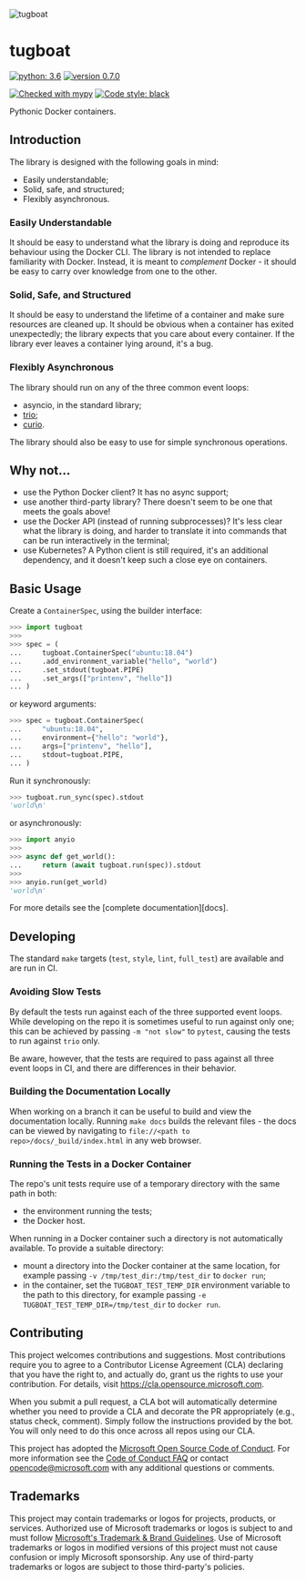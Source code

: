 ![tugboat](docs/_static/tugboat.png)

# tugboat

[![python: 3.6](https://img.shields.io/badge/python-3.6-blue)](https://www.python.org/)
[![version 0.7.0](https://img.shields.io/badge/version-0.7.0-success)](https://artifactory.metaswitch.com/ui/packages/pypi:%2F%2Ftugboat-docker)

[![Checked with mypy](https://img.shields.io/badge/mypy-checked-blue)](http://mypy-lang.org/)
[![Code style: black](https://img.shields.io/badge/code%20style-black-000000.svg)](https://github.com/psf/black)

Pythonic Docker containers.

## Introduction

The library is designed with the following goals in mind:

- Easily understandable;
- Solid, safe, and structured;
- Flexibly asynchronous.

### Easily Understandable

It should be easy to understand what the library is doing and reproduce its behaviour using the Docker CLI.
The library is not intended to replace familiarity with Docker.
Instead, it is meant to _complement_ Docker - it should be easy to carry over knowledge from one to the other.

### Solid, Safe, and Structured

It should be easy to understand the lifetime of a container and make sure resources are cleaned up.
It should be obvious when a container has exited unexpectedly; the library expects that you care about every container.
If the library ever leaves a container lying around, it's a bug.

### Flexibly Asynchronous

The library should run on any of the three common event loops:

- asyncio, in the standard library;
- [trio](https://trio.readthedocs.io/en/stable/);
- [curio](https://curio.readthedocs.io/en/latest/).

The library should also be easy to use for simple synchronous operations.

## Why not...

- use the Python Docker client? It has no async support;
- use another third-party library? There doesn't seem to be one that meets the goals above!
- use the Docker API (instead of running subprocesses)? It's less clear what the library is doing, and harder to translate it into commands that can be run interactively in the terminal;
- use Kubernetes? A Python client is still required, it's an additional dependency, and it doesn't keep such a close eye on containers.

## Basic Usage

Create a `ContainerSpec`, using the builder interface:

```python
>>> import tugboat
>>>
>>> spec = (
...     tugboat.ContainerSpec("ubuntu:18.04")
...     .add_environment_variable("hello", "world")
...     .set_stdout(tugboat.PIPE)
...     .set_args(["printenv", "hello"])
... )

```

or keyword arguments:

```python
>>> spec = tugboat.ContainerSpec(
...     "ubuntu:18.04",
...     environment={"hello": "world"},
...     args=["printenv", "hello"],
...     stdout=tugboat.PIPE,
... )

```

Run it synchronously:

```python
>>> tugboat.run_sync(spec).stdout
'world\n'

```

or asynchronously:

```python
>>> import anyio
>>>
>>> async def get_world():
...     return (await tugboat.run(spec)).stdout
>>>
>>> anyio.run(get_world)
'world\n'

```

For more details see the [complete documentation][docs].

## Developing

The standard `make` targets (`test`, `style`, `lint`, `full_test`) are available and are run in CI.

### Avoiding Slow Tests

By default the tests run against each of the three supported event loops.
While developing on the repo it is sometimes useful to run against only one; this can be achieved by passing `-m "not slow"` to `pytest`, causing the tests to run against `trio` only.

Be aware, however, that the tests are required to pass against all three event loops in CI, and there are differences in their behavior.

### Building the Documentation Locally

When working on a branch it can be useful to build and view the documentation locally.
Running `make docs` builds the relevant files - the docs can be viewed by navigating to `file://<path to repo>/docs/_build/index.html` in any web browser.

### Running the Tests in a Docker Container

The repo's unit tests require use of a temporary directory with the same path in both:

- the environment running the tests;
- the Docker host.

When running in a Docker container such a directory is not automatically available.
To provide a suitable directory:

- mount a directory into the Docker container at the same location, for example passing `-v /tmp/test_dir:/tmp/test_dir` to `docker run`;
- in the container, set the `TUGBOAT_TEST_TEMP_DIR` environment variable to the path to this directory, for example passing `-e TUGBOAT_TEST_TEMP_DIR=/tmp/test_dir` to `docker run`.

## Contributing

This project welcomes contributions and suggestions.  Most contributions require you to agree to a
Contributor License Agreement (CLA) declaring that you have the right to, and actually do, grant us
the rights to use your contribution. For details, visit https://cla.opensource.microsoft.com.

When you submit a pull request, a CLA bot will automatically determine whether you need to provide
a CLA and decorate the PR appropriately (e.g., status check, comment). Simply follow the instructions
provided by the bot. You will only need to do this once across all repos using our CLA.

This project has adopted the [Microsoft Open Source Code of Conduct](https://opensource.microsoft.com/codeofconduct/).
For more information see the [Code of Conduct FAQ](https://opensource.microsoft.com/codeofconduct/faq/) or
contact [opencode@microsoft.com](mailto:opencode@microsoft.com) with any additional questions or comments.

## Trademarks

This project may contain trademarks or logos for projects, products, or services. Authorized use of Microsoft
trademarks or logos is subject to and must follow
[Microsoft's Trademark & Brand Guidelines](https://www.microsoft.com/en-us/legal/intellectualproperty/trademarks/usage/general).
Use of Microsoft trademarks or logos in modified versions of this project must not cause confusion or imply Microsoft sponsorship.
Any use of third-party trademarks or logos are subject to those third-party's policies.
